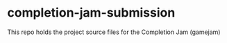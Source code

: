 # completion-jam-submission
This repo holds the project source files for the Completion Jam (gamejam)
